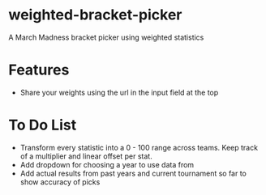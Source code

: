 weighted-bracket-picker
=======================

A March Madness bracket picker using weighted statistics

Features
========
* Share your weights using the url in the input field at the top

To Do List
==========
* Transform every statistic into a 0 - 100 range across teams.  Keep track of a multiplier and linear offset per stat.
* Add dropdown for choosing a year to use data from
* Add actual results from past years and current tournament so far to show accuracy of picks

